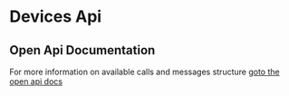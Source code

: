 # Devices Api

## Open Api Documentation
For more information on available calls and messages structure [goto the open api docs](./open-api)
